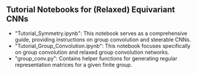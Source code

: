 ## Tutorial Notebooks for (Relaxed) Equivariant CNNs 
- "Tutorial_Symmetry.ipynb": This notebook serves as a comprehensive guide, providing instructions on group convolution and steerable CNNs.
- "Tutorial_Group_Convolution.ipynb": This notebook focuses specifically on group convolution and relaxed group convolution networks.
- "group_conv.py": Contains helper functions for generating regular representation matrices for a given finite group.





